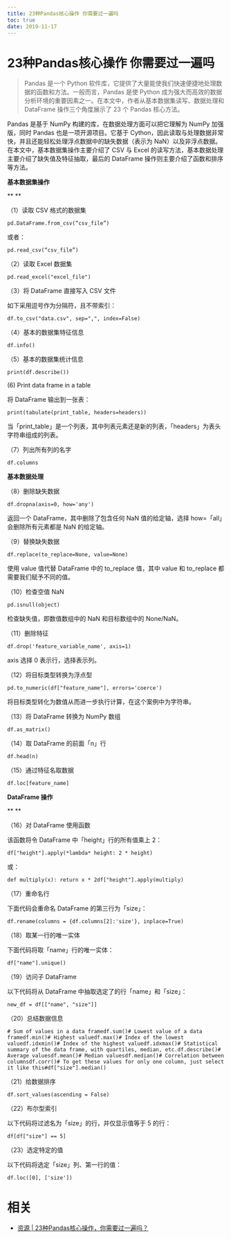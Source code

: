 ```yaml
---
title: 23种Pandas核心操作 你需要过一遍吗
toc: true
date: 2019-11-17
---
```

# 23种Pandas核心操作 你需要过一遍吗


> Pandas 是一个 Python 软件库，它提供了大量能使我们快速便捷地处理数据的函数和方法。一般而言，Pandas 是使 Python 成为强大而高效的数据分析环境的重要因素之一。在本文中，作者从基本数据集读写、数据处理和 DataFrame 操作三个角度展示了 23 个 Pandas 核心方法。



Pandas 是基于 NumPy 构建的库，在数据处理方面可以把它理解为 NumPy 加强版，同时 Pandas 也是一项开源项目。它基于 Cython，因此读取与处理数据非常快，并且还能轻松处理浮点数据中的缺失数据（表示为 NaN）以及非浮点数据。在本文中，基本数据集操作主要介绍了 CSV 与 Excel 的读写方法，基本数据处理主要介绍了缺失值及特征抽取，最后的 DataFrame 操作则主要介绍了函数和排序等方法。



**基本数据集操作**

**
**

（1）读取 CSV 格式的数据集



```
pd.DataFrame.from_csv(“csv_file”)
```



或者：



```
pd.read_csv(“csv_file”)
```



（2）读取 Excel 数据集



```
pd.read_excel("excel_file")
```



（3）将 DataFrame 直接写入 CSV 文件



如下采用逗号作为分隔符，且不带索引：



```
df.to_csv("data.csv", sep=",", index=False)
```



（4）基本的数据集特征信息



```
df.info()
```



（5）基本的数据集统计信息



```
print(df.describe())
```



(6) Print data frame in a table



将 DataFrame 输出到一张表：



```
print(tabulate(print_table, headers=headers))
```



当「print_table」是一个列表，其中列表元素还是新的列表，「headers」为表头字符串组成的列表。



（7）列出所有列的名字



```
df.columns
```



**基本数据处理**



（8）删除缺失数据



```
df.dropna(axis=0, how='any')
```



返回一个 DataFrame，其中删除了包含任何 NaN 值的给定轴，选择 how=「all」会删除所有元素都是 NaN 的给定轴。



（9）替换缺失数据



```
df.replace(to_replace=None, value=None)
```



使用 value 值代替 DataFrame 中的 to_replace 值，其中 value 和 to_replace 都需要我们赋予不同的值。



（10）检查空值 NaN



```
pd.isnull(object)
```



检查缺失值，即数值数组中的 NaN 和目标数组中的 None/NaN。



（11）删除特征



```
df.drop('feature_variable_name', axis=1)
```



axis 选择 0 表示行，选择表示列。



（12）将目标类型转换为浮点型



```
pd.to_numeric(df["feature_name"], errors='coerce')
```



将目标类型转化为数值从而进一步执行计算，在这个案例中为字符串。



（13）将 DataFrame 转换为 NumPy 数组



```
df.as_matrix()
```



（14）取 DataFrame 的前面「n」行



```
df.head(n)
```



（15）通过特征名取数据



```
df.loc[feature_name]
```



**DataFrame 操作**

**
**

（16）对 DataFrame 使用函数



该函数将令 DataFrame 中「height」行的所有值乘上 2：



```
df["height"].apply(*lambda* height: 2 * height)
```



或：



```
def multiply(x): return x * 2df["height"].apply(multiply)
```



（17）重命名行



下面代码会重命名 DataFrame 的第三行为「size」：



```
df.rename(columns = {df.columns[2]:'size'}, inplace=True)
```



（18）取某一行的唯一实体



下面代码将取「name」行的唯一实体：



```
df["name"].unique()
```



（19）访问子 DataFrame



以下代码将从 DataFrame 中抽取选定了的行「name」和「size」：



```
new_df = df[["name", "size"]]
```



（20）总结数据信息



```
# Sum of values in a data framedf.sum()# Lowest value of a data framedf.min()# Highest valuedf.max()# Index of the lowest valuedf.idxmin()# Index of the highest valuedf.idxmax()# Statistical summary of the data frame, with quartiles, median, etc.df.describe()# Average valuesdf.mean()# Median valuesdf.median()# Correlation between columnsdf.corr()# To get these values for only one column, just select it like this#df["size"].median()
```



（21）给数据排序



```
df.sort_values(ascending = False)
```



（22）布尔型索引



以下代码将过滤名为「size」的行，并仅显示值等于 5 的行：



```
df[df["size"] == 5]
```



（23）选定特定的值



以下代码将选定「size」列、第一行的值：



```
df.loc([0], ['size'])
```







# 相关

- [资源 | 23种Pandas核心操作，你需要过一遍吗？](https://mp.weixin.qq.com/s?__biz=MzA3MzI4MjgzMw==&mid=2650747594&idx=3&sn=bdc65edcc2c2f8d2dd0fb53dff68ea58&chksm=871af6b4b06d7fa2f6d01a6421426b4849dadaa17121f883617e9a364231b90bc9be22c2c992&mpshare=1&scene=1&srcid=08264USi4KfXW5LyYySHwSNB#rd)
